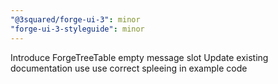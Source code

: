 ```yaml
---
"@3squared/forge-ui-3": minor
"forge-ui-3-styleguide": minor
---
```


Introduce ForgeTreeTable empty message slot
Update existing documentation use use correct spleeing in example code